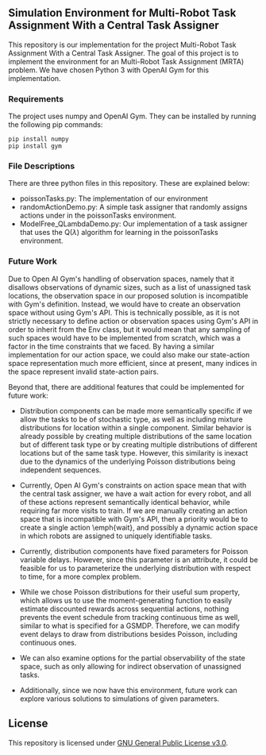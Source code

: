 ## Simulation Environment for Multi-Robot Task Assignment With a Central Task Assigner

This repository is our implementation for the project Multi-Robot Task Assignment With a Central Task Assigner. The goal of this project is to implement the environment for an Multi-Robot Task Assignment (MRTA) problem. We have chosen Python 3 with OpenAI Gym for this implementation.  

### Requirements

The project uses numpy and OpenAI Gym. They can be installed by running the following pip commands:
```
pip install numpy
pip install gym
```

### File Descriptions

There are three python files in this repository. These are explained below:
* poissonTasks.py: The implementation of our environment
* randomActionDemo.py: A simple task assigner that randomly assigns actions under in the poissonTasks environment.
* ModelFree_QLambdaDemo.py: Our implementation of a task assigner that uses the Q($\lambda$) algorithm for learning in the poissonTasks environment.

  

### Future Work

Due to Open AI Gym's handling of observation spaces, namely that it disallows observations of dynamic sizes, such as a list of unassigned task locations, the observation space in our proposed solution is incompatible with Gym's definition. Instead, we would have to create an observation space without using Gym's API. This is technically possible, as it is not strictly necessary to define action or observation spaces using Gym's API in order to inherit from the Env class, but it would mean that any sampling of such spaces would have to be implemented from scratch, which was a factor in the time constraints that we faced. By having a similar implementation for our action space, we could also make our state-action space representation much more efficient, since at present, many indices in the space represent invalid state-action pairs.
    
Beyond that, there are additional features that could be implemented for future work:

* Distribution components can be made more semantically specific if we allow the tasks to be of stochastic type, as well as including mixture distributions for location within a single component. Similar behavior is already possible by creating multiple distributions of the same location but of different task type or by creating multiple distributions of different locations but of the same task type. However, this similarity is inexact due to the dynamics of the underlying Poisson distributions being independent sequences.

* Currently, Open AI Gym's constraints on action space mean that with the central task assigner, we have a wait action for every robot, and all of these actions represent semantically identical behavior, while requiring far more visits to train. If we are manually creating an action space that is incompatible with Gym's API, then a priority would be to create a single action \emph{wait}, and possibly a dynamic action space in which robots are assigned to uniquely identifiable tasks.

* Currently, distribution components have fixed parameters for Poisson variable delays. However, since this parameter is an attribute, it could be feasible for us to parameterize the underlying distribution with respect to time, for a more complex problem.

* While we chose Poisson distributions for their useful sum property, which allows us to use the moment-generating function to easily estimate discounted rewards across sequential actions, nothing prevents the event schedule from tracking continuous time as well, similar to what is specified for a GSMDP. Therefore, we can modify event delays to draw from distributions besides Poisson, including continuous ones.

* We can also examine options for the partial observability of the state space, such as only allowing for indirect observation of unassigned tasks.

* Additionally, since we now have this environment, future work can explore various solutions to simulations of given parameters.

  
## License
This repository is licensed under [GNU General Public License v3.0](https://www.gnu.org/licenses/gpl-3.0.en.html).
